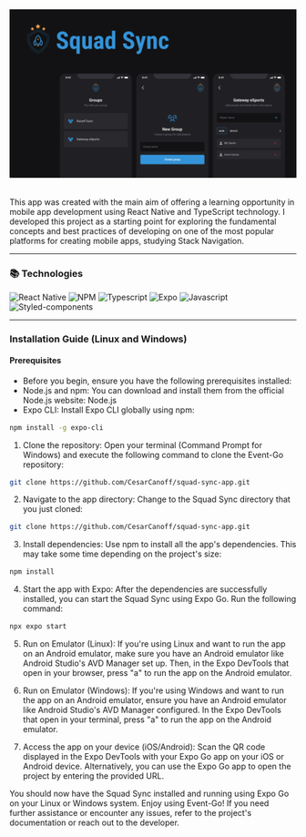 <img src="./assets/banner.png" />

 <br />
  <br />

  <p>
    This app was created with the main aim of offering a learning opportunity in mobile app development using React Native and TypeScript technology. I developed this project as a starting point for exploring the fundamental concepts and best practices of developing on one of the most popular platforms for creating mobile apps, studying Stack Navigation.
  </p>

  ---

  <h3>📚 Technologies</h3>

  ![React Native](https://img.shields.io/badge/react_native-0d1117.svg?style=for-the-badge&logo=react&logoColor=3494D9)
  ![NPM](https://img.shields.io/badge/NPM-0d1117.svg?style=for-the-badge&logo=npm&logoColor=3494D9)
  ![Typescript](https://img.shields.io/badge/typescript-0d1117.svg?style=for-the-badge&logo=typescript&logoColor=3494D9)
  ![Expo](https://img.shields.io/badge/expo-0d1117?style=for-the-badge&logo=expo&logoColor=3494D9)
  ![Javascript](https://img.shields.io/badge/javascript-0d1117.svg?style=for-the-badge&logo=javascript&logoColor=3494D9)
  ![Styled-components](https://img.shields.io/badge/styled--components-0d1117?style=for-the-badge&logo=styled-components&logoColor=3494D9)

  ---

  ### Installation Guide (Linux and Windows)

  #### Prerequisites
  
  - Before you begin, ensure you have the following prerequisites installed:
  - Node.js and npm: You can download and install them from the official Node.js website: Node.js
  - Expo CLI: Install Expo CLI globally using npm:
  ```bash
  npm install -g expo-cli
  ```

  1. Clone the repository:
  Open your terminal (Command Prompt for Windows) and execute the following command to clone the Event-Go repository:
  ```bash
  git clone https://github.com/CesarCanoff/squad-sync-app.git
  ```

  2. Navigate to the app directory:
  Change to the Squad Sync directory that you just cloned:
  ```bash
  git clone https://github.com/CesarCanoff/squad-sync-app.git
  ```

  3. Install dependencies:
  Use npm to install all the app's dependencies. This may take some time depending on the project's size:
  ```bash
  npm install
  ```
  4. Start the app with Expo:
  After the dependencies are successfully installed, you can start the Squad Sync using Expo Go. Run the following command:
  ```bash
  npx expo start
  ```

  5. Run on Emulator (Linux):
  If you're using Linux and want to run the app on an Android emulator, make sure you have an
  Android emulator like Android Studio's AVD Manager set up. Then, in the Expo DevTools that open in your browser, press "a" to run the app on the Android emulator.

  6. Run on Emulator (Windows):
  If you're using Windows and want to run the app on an Android emulator, ensure you have an Android emulator like Android Studio's AVD Manager
  configured. In the Expo DevTools that open in your terminal, press "a" to run the app on the Android emulator.

  7. Access the app on your device (iOS/Android):
  Scan the QR code displayed in the Expo DevTools with your Expo Go app on your iOS or Android device. Alternatively, you can use the Expo Go app to open the project by entering the provided URL.

  You should now have the Squad Sync installed and running using Expo Go on your Linux or Windows system.
  Enjoy using Event-Go! If you need further assistance or encounter any issues, refer to the project's documentation or reach out to the developer.